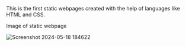 This is the first static webpages created with the help of languages like HTML and CSS.

Image of static webpage

![Screenshot 2024-05-18 184622](https://github.com/Manojsatyasai/Static_Website/assets/157456254/04de3b78-2c5b-4b87-8871-09346142eed5)
